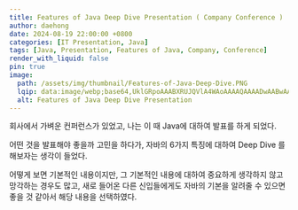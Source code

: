 ```yaml
---
title: Features of Java Deep Dive Presentation ( Company Conference )
author: daehong
date: 2024-08-19 22:00:00 +0800
categories: [IT Presentation, Java]
tags: [Java, Presentation, Features of Java, Company, Conference]
render_with_liquid: false
pin: true
image:
  path: /assets/img/thumbnail/Features-of-Java-Deep-Dive.PNG
  lqip: data:image/webp;base64,UklGRpoAAABXRUJQVlA4WAoAAAAQAAAADwAABwAAQUxQSDIAAAARL0AmbZurmr57yyIiqE8oiG0bejIYEQTgqiDA9vqnsUSI6H+oAERp2HZ65qP/VIAWAFZQOCBCAAAA8AEAnQEqEAAIAAVAfCWkAALp8sF8rgRgAP7o9FDvMCkMde9PK7euH5M1m6VWoDXf2FkP3BqV0ZYbO6NA/VFIAAAA
  alt: Features of Java Deep Dive Presentation
---
```


회사에서 가벼운 컨퍼런스가 있었고, 나는 이 때 Java에 대하여 발표를 하게 되었다.

어떤 것을 발표해야 좋을까 고민을 하다가, 자바의 6가지 특징에 대하여 Deep Dive 를 해보자는 생각이 들었다.

어떻게 보면 기본적인 내용이지만, 그 기본적인 내용에 대하여 중요하게 생각하지 않고 망각하는 경우도 많고, 새로 들어온 다른 신입들에게도 자바의 기본을 알려줄 수 있으면 좋을 것 같아서 해당 내용을 선택하였다.




